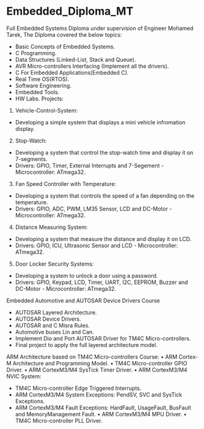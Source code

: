 # Embedded_Diploma_MT
Full Embedded Systems Diploma under supervision of Engineer Mohamed Tarek, The Diploma covered the below topics:
- Basic Concepts of Embedded Systems.
- C Programming.
- Data Structures (Linked-List, Stack and Queue).
- AVR Micro-controllers Interfacing (Implement all the drivers).
- C For Embedded Applications(Embedded C).
- Real Time OS(RTOS).
- Software Engineering.
- Embedded Tools.
- HW Labs.
Projects:
1. Vehicle-Control-System:
  - Developing a simple system that displays a mini vehicle infromation display.
2. Stop-Watch:
  - Developing a system that control the stop-watch time and display it on 7-segments.
  - Drivers: GPIO, Timer, External Interrupts and 7-Segement - Microcontroller: ATmega32.
3. Fan Speed Controller with Temperature:
  - Developing a system that controls the speed of a fan depending on the temperature.
  - Drivers: GPIO, ADC, PWM, LM35 Sensor, LCD and DC-Motor - Microcontroller: ATmega32.
4. Distance Measuring System:
  - Developing a system that measure the distance and display it on LCD.
  - Drivers: GPIO, ICU, Ultrasonic Sensor and LCD - Microcontroller: ATmega32.
5. Door Locker Security Systems:
  - Developing a system to unlock a door using a password.
  - Drivers: GPIO, Keypad, LCD, Timer, UART, I2C, EEPROM, Buzzer and DC-Motor - Microcontroller: ATmega32.

Embedded Automotive and AUTOSAR Device Drivers Course
  - AUTOSAR Layered Architecture.
  - AUTOSAR Device Drivers.
  - AUTOSAR and C Misra Rules.
  -  Automotive buses Lin and Can.
  - Implement Dio and Port AUTOSAR Driver for TM4C Micro-controllers.
  - Final project to apply the full layered architecture model.

ARM Architecture based on TM4C Micro-controllers Course:
• ARM Cortex-M Architecture and Programming Model.
• TM4C Micro-controller GPIO Driver.
• ARM CortexM3/M4 SysTick Timer Driver.
• ARM CortexM3/M4 NVIC System:
  - TM4C Micro-controller Edge Triggered Interrupts.
  - ARM CortexM3/M4 System Exceptions: PendSV, SVC and SysTick Exceptions.
  - ARM CortexM3/M4 Fault Exceptions: HardFault, UsageFault, BusFault and MemoryManagement Fault.
• ARM CortexM3/M4 MPU Driver.
• TM4C Micro-controller PLL Driver.
